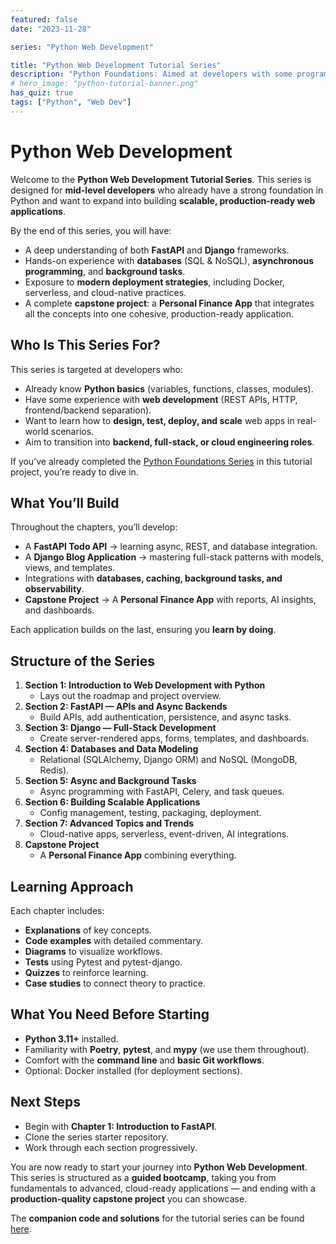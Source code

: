 ```yaml
---
featured: false
date: "2023-11-28"

series: "Python Web Development"

title: "Python Web Development Tutorial Series"
description: "Python Foundations: Aimed at developers with some programming background, this series focuses on mastering core Python concepts, tools, and best practices—forming a foundation for web development, data science, and advanced software engineering."
# hero_image: "python-tutorial-banner.png"
has_quiz: true
tags: ["Python", "Web Dev"]
---
```


# Python Web Development

Welcome to the **Python Web Development Tutorial Series**.
This series is designed for **mid-level developers** who already have a strong foundation in Python and want to expand into building **scalable, production-ready web applications**.

By the end of this series, you will have:

* A deep understanding of both **FastAPI** and **Django** frameworks.
* Hands-on experience with **databases** (SQL & NoSQL), **asynchronous programming**, and **background tasks**.
* Exposure to **modern deployment strategies**, including Docker, serverless, and cloud-native practices.
* A complete **capstone project**: a **Personal Finance App** that integrates all the concepts into one cohesive, production-ready application.

## Who Is This Series For?

This series is targeted at developers who:

* Already know **Python basics** (variables, functions, classes, modules).
* Have some experience with **web development** (REST APIs, HTTP, frontend/backend separation).
* Want to learn how to **design, test, deploy, and scale** web apps in real-world scenarios.
* Aim to transition into **backend, full-stack, or cloud engineering roles**.

If you’ve already completed the [Python Foundations Series](/learn/python/) in this tutorial project, you’re ready to dive in.

## What You’ll Build

Throughout the chapters, you’ll develop:

* A **FastAPI Todo API** → learning async, REST, and database integration.
* A **Django Blog Application** → mastering full-stack patterns with models, views, and templates.
* Integrations with **databases, caching, background tasks, and observability**.
* **Capstone Project** → A **Personal Finance App** with reports, AI insights, and dashboards.

Each application builds on the last, ensuring you **learn by doing**.

## Structure of the Series

1. **Section 1: Introduction to Web Development with Python**
   * Lays out the roadmap and project overview.
2. **Section 2: FastAPI — APIs and Async Backends**
   * Build APIs, add authentication, persistence, and async tasks.
3. **Section 3: Django — Full-Stack Development**
   * Create server-rendered apps, forms, templates, and dashboards.
4. **Section 4: Databases and Data Modeling**
   * Relational (SQLAlchemy, Django ORM) and NoSQL (MongoDB, Redis).
5. **Section 5: Async and Background Tasks**
   * Async programming with FastAPI, Celery, and task queues.
6. **Section 6: Building Scalable Applications**
   * Config management, testing, packaging, deployment.
7. **Section 7: Advanced Topics and Trends**
   * Cloud-native apps, serverless, event-driven, AI integrations.
8. **Capstone Project**
   * A **Personal Finance App** combining everything.

## Learning Approach

Each chapter includes:

* **Explanations** of key concepts.
* **Code examples** with detailed commentary.
* **Diagrams** to visualize workflows.
* **Tests** using Pytest and pytest-django.
* **Quizzes** to reinforce learning.
* **Case studies** to connect theory to practice.

## What You Need Before Starting

* **Python 3.11+** installed.
* Familiarity with **Poetry**, **pytest**, and **mypy** (we use them throughout).
* Comfort with the **command line** and **basic Git workflows**.
* Optional: Docker installed (for deployment sections).

## Next Steps

* Begin with **Chapter 1: Introduction to FastAPI**.
* Clone the series starter repository.
* Work through each section progressively.

You are now ready to start your journey into **Python Web Development**. This series is structured as a **guided bootcamp**, taking you from fundamentals to advanced, cloud-ready applications — and ending with a **production-quality capstone project** you can showcase.

The **companion code and solutions** for the tutorial series can be found <a href="https://github.com/WalidNewaz/python-web-dev" target="_blank">here</a>.
